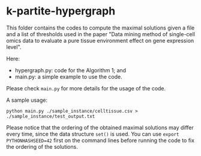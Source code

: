 # k-partite-hypergraph

This folder contains the codes to compute the maximal solutions given a file and a list of thresholds used in the paper "Data mining method of single-cell omics data to evaluate a pure tissue environment effect on gene expression level".

Here:
- hypergraph.py: code for the Algorithm 1; and
- main.py: a simple example to use the code.

Please check `main.py` for more details for the usage of the code.

A sample usage:

```
python main.py ./sample_instance/celltissue.csv > ./sample_instance/test_output.txt
```

Please notice that the ordering of the obtained maximal solutions may differ every time,
since the data structure `set()` is used.
You can use `export PYTHONHASHSEED=42` first on the command lines before running the code to fix the ordering of the solutions.

